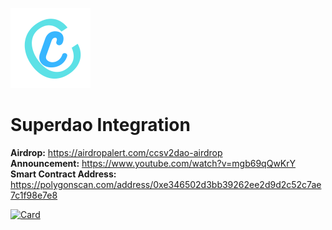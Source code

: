 ![CCSLOGO](https://raw.githubusercontent.com/CloutContracts/cloutcontracts.github.io/main/assets/images/c-128x128.png)
# Superdao Integration

**Airdrop:** https://airdropalert.com/ccsv2dao-airdrop \
**Announcement:** https://www.youtube.com/watch?v=mgb69qQwKrY \
**Smart Contract Address:** https://polygonscan.com/address/0xe346502d3bb39262ee2d9d2c52c7ae7c1f98e7e8

[![Card](https://ipfs.k8s.superdao.co/ipfs/QmTp5z9LYQT5t67CCroHGh1R7Un87nYhpexnKDZfQLm7d3)](https://app.superdao.co/cloutcontracts-dao)
